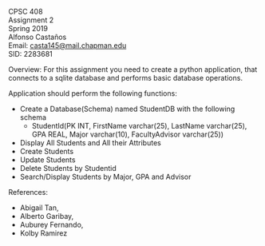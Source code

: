CPSC 408\
Assignment 2\
Spring 2019\
Alfonso Castaños\
Email: casta145@mail.chapman.edu\
SID: 2283681

Overview: For this assignment you need to create a python 
application, that connects to a sqlite database and performs
basic database operations.

Application should perform the following functions:

- Create a Database(Schema) named StudentDB with the following
schema 
    - StudentId(PK INT, FirstName varchar(25), LastName 
     varchar(25), GPA REAL, Major varchar(10), 
     FacultyAdvisor varchar(25))
- Display All Students and All their Attributes
- Create Students
- Update Students
- Delete Students by Studentid
- Search/Display Students by Major, GPA and Advisor

References:

- Abigail Tan,
- Alberto Garibay,
- Auburey Fernando,
- Kolby Ramirez 
